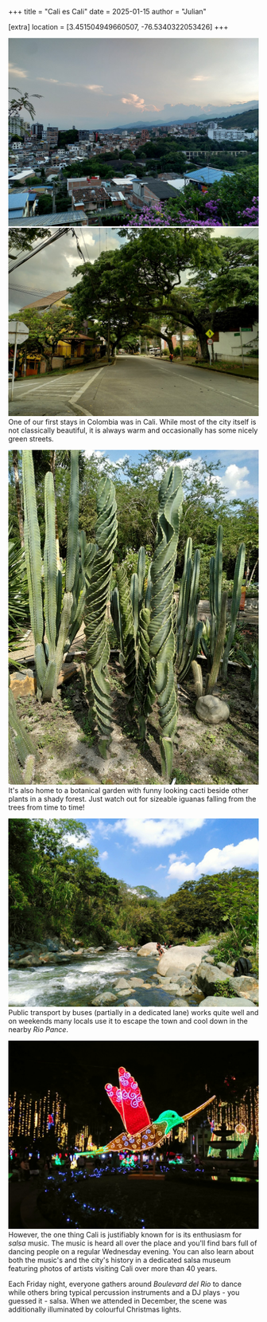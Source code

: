 +++
title = "Cali es Cali"
date = 2025-01-15
author = "Julian"

[extra]
location = [3.451504949660507, -76.5340322053426]
+++

![View of a cities roofs on the left and tree-covered mountains merging under the evening sky in the middle](panorama.jpg "Panorama of Cali")
![An empty street with huge trees leaning from one side of the asphalt to the other](street.jpg "Tree-lined Street")
One of our first stays in Colombia was in Cali.
While most of the city itself is not classically beautiful, it is always warm and occasionally has some nicely green streets.

![A group of cacti where the two in the middle resemble large green drill bits](cactus.jpg "Spiral Cacti")
It's also home to a botanical garden with funny looking cacti beside other plants in a shady forest.
Just watch out for sizeable iguanas falling from the trees from time to time!

![Photo of a river between big rocks and dense green vegetation with people bathing in both sun and water](river.jpg "Rio Pance")
Public transport by buses (partially in a dedicated lane) works quite well and on weekends many locals use it to escape the town and cool down in the nearby _Rio Pance_.

![A big statue of a colourful hummingbird made from led strips on a public square illuminated with more light strips hanging from trees in the background](lights.jpg "Christmas Lights")
However, the one thing Cali is justifiably known for is its enthusiasm for _salsa_ music.
The music is heard all over the place and you'll find bars full of dancing people on a regular Wednesday evening.
You can also learn about both the music's and the city's history in a dedicated salsa museum featuring photos of artists visiting Cali over more than 40 years.

Each Friday night, everyone gathers around _Boulevard del Rio_ to dance while others bring typical percussion instruments and a DJ plays - you guessed it - salsa.
When we attended in December, the scene was additionally illuminated by colourful Christmas lights.
